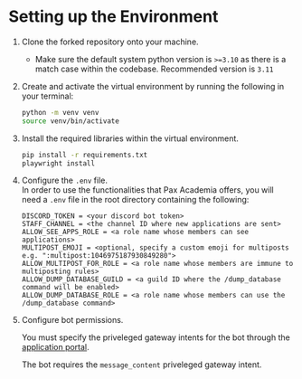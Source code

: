 # Setting up the Environment

1. Clone the forked repository onto your machine.
   - Make sure the default system python version is `>=3.10` as there is a match case within the codebase. Recommended version is `3.11` 

2. Create and activate the virtual environment by running the following in your terminal:

   ```bash
   python -m venv venv
   source venv/bin/activate
   ```

3. Install the required libraries within the virtual environment.
   
   ```bash
   pip install -r requirements.txt
   playwright install
   ```

<!-- While the user can't run the exact Pax-Academia bot, this .env file is to configure their bot with the same functionality as Pax-Academia -->

4. Configure the `.env` file.  
   In order to use the functionalities that Pax Academia offers, you will need a `.env` file in the root directory containing the following:

   ```env
   DISCORD_TOKEN = <your discord bot token>
   STAFF_CHANNEL = <the channel ID where new applications are sent>
   ALLOW_SEE_APPS_ROLE = <a role name whose members can see applications>
   MULTIPOST_EMOJI = <optional, specify a custom emoji for multiposts e.g. ":multipost:1046975187930849280">
   ALLOW_MULTIPOST_FOR_ROLE = <a role name whose members are immune to multiposting rules>
   ALLOW_DUMP_DATABASE_GUILD = <a guild ID where the /dump_database command will be enabled>
   ALLOW_DUMP_DATABASE_ROLE = <a role name whose members can use the /dump_database command>
   ```

5. Configure bot permissions.

   You must specify the priveleged gateway intents for the bot through the [application portal](https://discord.com/developers/applications).

   The bot requires the `message_content` priveleged gateway intent.
